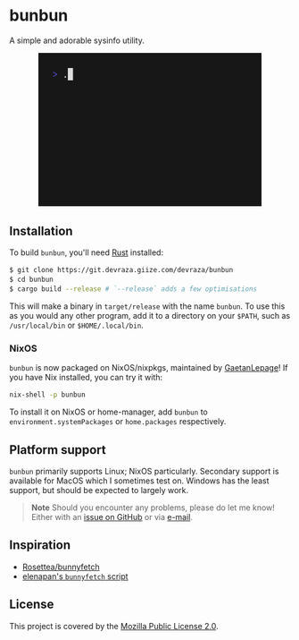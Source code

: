 # bunbun
A simple and adorable sysinfo utility.

<p align="center">
  <img src="./demo/demo.gif" alt="bunbun demo" width="400"/>
</p>

## Installation
To build `bunbun`, you'll need [Rust](https://rust-lang.org) installed:
```bash
$ git clone https://git.devraza.giize.com/devraza/bunbun
$ cd bunbun
$ cargo build --release # `--release` adds a few optimisations
```

This will make a binary in `target/release` with the name `bunbun`. To use this as you would any other program, add it to a directory on your `$PATH`, such as `/usr/local/bin` or `$HOME/.local/bin`.

### NixOS
`bunbun` is now packaged on NixOS/nixpkgs, maintained by [GaetanLepage](https://github.com/GaetanLepage)! If you have Nix installed, you can try it with:
```bash
nix-shell -p bunbun
```
To install it on NixOS or home-manager, add `bunbun` to `environment.systemPackages` or `home.packages` respectively.

## Platform support
`bunbun` primarily supports Linux; NixOS particularly. Secondary support is available for MacOS which I sometimes test on. Windows has the least support, but should be expected to largely work.

> **Note** Should you encounter any problems, please do let me know! Either with an [issue on GitHub](https://github.com/devraza/bunbun/issues/new) or via [e-mail](mailto:devraza.hazard643@slmail.me).

## Inspiration
- [Rosettea/bunnyfetch](https://github.com/Rosettea/bunnyfetch)
- [elenapan's `bunnyfetch` script](https://github.com/elenapan/dotfiles/blob/master/bin/bunnyfetch)

## License
This project is covered by the [Mozilla Public License 2.0](./LICENSE.md).
